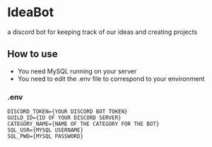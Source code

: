# IdeaBot
a discord bot for keeping track of our ideas and creating projects

## How to use
- You need MySQL running on your server
- You need to edit the .env file to correspond to your environment
### .env
```
DISCORD_TOKEN={YOUR DISCORD BOT TOKEN}
GUILD_ID={ID OF YOUR DISCORD SERVER}
CATEGORY_NAME={NAME OF THE CATEGORY FOR THE BOT}
SQL_USR={MYSQL USERNAME}
SQL_PWD={MYSQL PASSWORD}
```
